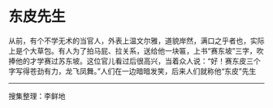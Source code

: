# 东皮先生

从前，有个不学无术的当官人，外表上温文尔雅，道貌岸然，满口之乎者也，实际上是个大草包。有人为了拍马屁、拉关系，送给他一块匾，上书“赛东坡”三字，吹捧他的才学赛过苏东坡。这位官儿看过后很高兴，当着众人说：“好！赛东皮三个字写得苍劲有力，龙飞凤舞。”人们在一边暗暗发笑，后来人们就称他“东皮”先生

---

搜集整理：李鲜地
